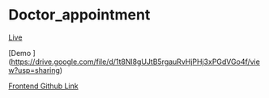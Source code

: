 # Doctor_appointment


[Live ](https://dental-doctor-ujjal.netlify.app/)

[Demo ] (https://drive.google.com/file/d/1t8Nl8gUJtB5rgauRvHjPHj3xPGdVGo4f/view?usp=sharing)

[Frontend Github Link](https://github.com/Sangee-R/Doctor_appointment/tree/frontend)
